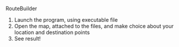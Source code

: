 RouteBuilder

1. Launch the program, using executable file
2. Open the map, attached to the files, and make choice about your location and destination points
3. See result!
